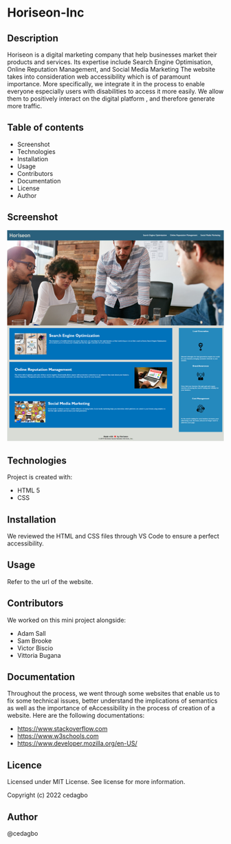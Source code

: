 # Horiseon-Inc

## Description
Horiseon is a digital marketing company that help businesses market their products and services.
Its expertise include Search Engine Optimisation, Online Reputation Management, and Social Media Marketing 
The website takes into consideration web accessibility which is of 
paramount importance. More specifically, we integrate it in the process to enable everyone especially users with disabilities to access it more easily. We allow them to positively interact on the digital platform , 
and therefore generate more traffic. 


## Table of contents

<ul>
    <li> Screenshot </li>
    <li> Technologies </li>
    <li> Installation </li>
    <li> Usage </li>
    <li> Contributors </li>
    <li> Documentation </li>
    <li> License </li>
    <li> Author </li>

</ul>


## Screenshot

<img src="./Horiseon-Inc_index.html.png">

## Technologies
Project is created with:
- HTML 5
- CSS

## Installation
We reviewed the HTML and CSS files through VS Code to ensure a perfect accessibility.

## Usage
Refer to the url of the website.

## Contributors

We worked on this mini project alongside:
- Adam Sall
- Sam Brooke
- Victor Biscio
- Vittoria Bugana

## Documentation
Throughout the process, we went through some websites that enable us to fix some technical issues, better understand the implications of semantics as well as the importance of eAccessibility in the process of creation of a website.
Here are the following documentations:
- https://www.stackoverflow.com
- https://www.w3schools.com
- https://www.developer.mozilla.org/en-US/

## Licence

Licensed under MIT License. See license for more information.

Copyright (c) 2022 cedagbo

## Author
@cedagbo
